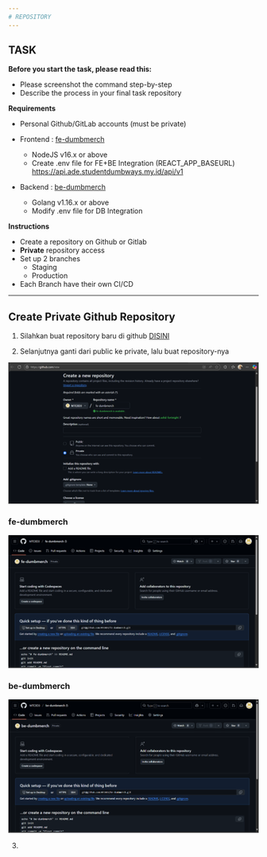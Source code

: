 ```yaml
---
# REPOSITORY
---
```


## TASK

**Before you start the task, please read this:**
- Please screenshot the command step-by-step
- Describe the process in your final task repository

**Requirements**
- Personal Github/GitLab accounts (must be private)
- Frontend : [fe-dumbmerch](https://github.com/demo-dumbways/fe-dumbmerch)
  - NodeJS v16.x or above
  - Create .env file for FE+BE Integration (REACT_APP_BASEURL) https://api.ade.studentdumbways.my.id/api/v1


- Backend : [be-dumbmerch](https://github.com/demo-dumbways/be-dumbmerch)
  - Golang v1.16.x or above
  - Modify .env file for DB Integration

**Instructions**
- Create a repository on Github or Gitlab
- **Private** repository access
- Set up 2 branches
   - Staging
   - Production
- Each Branch have their own CI/CD

---

## Create Private Github Repository

1. Silahkan buat repository baru di github [DISINI](https://github.com/new)

2. Selanjutnya ganti dari public ke private, lalu buat repository-nya

![alt text](image.png)

### fe-dumbmerch

![alt text](image-1.png)

### be-dumbmerch

![alt text](image-2.png)

3.